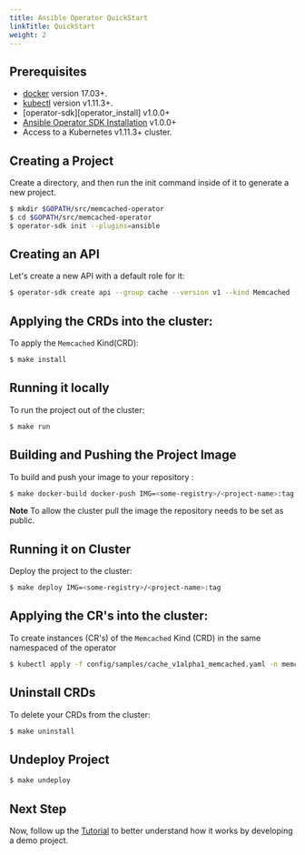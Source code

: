 ```yaml
---
title: Ansible Operator QuickStart
linkTitle: QuickStart
weight: 2
---
```

## Prerequisites

- [docker][docker_tool] version 17.03+.
- [kubectl][kubectl_tool] version v1.11.3+.
- [operator-sdk][operator_install] v1.0.0+
- [Ansible Operator SDK Installation][ansible-operator-install] v1.0.0+
- Access to a Kubernetes v1.11.3+ cluster.

## Creating a Project

Create a directory, and then run the init command inside of it to generate a new project.
 
```sh
$ mkdir $GOPATH/src/memcached-operator
$ cd $GOPATH/src/memcached-operator
$ operator-sdk init --plugins=ansible
```

## Creating an API

Let's create a new API with a default role for it:

```sh
$ operator-sdk create api --group cache --version v1 --kind Memcached --generate-role 
```

## Applying the CRDs into the cluster:

To apply the `Memcached` Kind(CRD): 

```sh
$ make install
```

## Running it locally

To run the project out of the cluster:

```sh
$ make run
```

## Building and Pushing the Project Image

To build and push your image to your repository :

```sh
$ make docker-build docker-push IMG=<some-registry>/<project-name>:tag
```

**Note** To allow the cluster pull the image the repository needs to be set as public. 

## Running it on Cluster

Deploy the project to the cluster:

```sh
$ make deploy IMG=<some-registry>/<project-name>:tag
```

## Applying the CR's into the cluster:

To create instances (CR's) of the `Memcached` Kind (CRD) in the same namespaced of the operator 

```sh
$ kubectl apply -f config/samples/cache_v1alpha1_memcached.yaml -n memcached-operator-system
```

## Uninstall CRDs

To delete your CRDs from the cluster:

```sh
$ make uninstall
```

## Undeploy Project

```sh
$ make undeploy
```

## Next Step

Now, follow up the [Tutorial][tutorial] to better understand how it works by developing a demo project.

[docker_tool]:https://docs.docker.com/install/
[kubectl_tool]:https://kubernetes.io/docs/tasks/tools/install-kubectl/
[ansible-operator-install]: installation
[helm-repo-add]: https://helm.sh/docs/helm/helm_repo_add
[helm-chart-memcached]: https://github.com/helm/charts/tree/master/stable/memcached
[tutorial]: /docs/building-operators/ansible/tutorial/ 